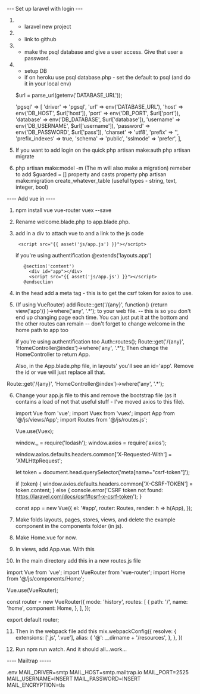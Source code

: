 --- Set up laravel with login --- 
1. - laravel new project
2. - link to github 
3. - make the psql database and give a user access. Give that user a password.
4. - setup DB
    - if on heroku use psql
       database.php - set the default to psql (and do it in your local env)
       
    $url = parse_url(getenv('DATABASE_URL'));

   'pgsql' => [
            'driver' => 'pgsql',
            'url' => env('DATABASE_URL'),
            'host' => env('DB_HOST', $url['host']),
            'port' => env('DB_PORT', $url['port']),
            'database' => env('DB_DATABASE', $url['database']),
            'username' => env('DB_USERNAME', $url['username']),
            'password' => env('DB_PASSWORD', $url['pass']),
            'charset' => 'utf8',
            'prefix' => '',
            'prefix_indexes' => true,
            'schema' => 'public',
            'sslmode' => 'prefer',
        ],
5. If you want to add login on the quick 
    php artisan make:auth
    php artisan migrate

6.  php artisan make:model -m (The m will also make a migration)
    remeber to add $guarded = [] property and casts property 
    php artisan make:migration create_whatever_table (useful types - string, text, integer, bool)

---- Add vue in ---- 
1. npm install vue vue-router vuex --save

2. Rename welcome.blade.php to app.blade.php.

3. add in a div to attach vue to and a link to the js code
         <div id="app"></div>

        <script src="{{ asset('js/app.js') }}"></script>

	if you're using authentification
          @extends('layouts.app')

          @section('content')
            <div id="app"></div>
            <script src="{{ asset('js/app.js') }}"></script> 
          @endsection

4. in the head add a meta tag - this is to get the csrf token for axios to use. 
        <meta name="csrf-token" content="{{ csrf_token() }}">

5. (If using VueRouter) add Route::get('/{any}', function() {return view('app')} )->where('any', '.*'); to your web file.
   -- this is so you don't end up changing page each time. You can just put it at the bottom and the other routes can remain
   -- don't forget to change welcome in the home path to app too

   if you're using authentification too 
	  Auth::routes();
	  Route::get('/{any}', 'HomeController@index')->where('any', '.*');
   Then change the HomeController to return App. 

   Also, in the App.blade.php file, in layouts' you'll see an id='app'. Remove the id or vue will just replace all that.


Route::get('/{any}', 'HomeController@index')->where('any', '.*');

6. Change your app.js file to this and remove the bootstrap file (as it contains a load of not that useful stuff - I've moved axios to this file).

    import Vue from 'vue';
    import Vuex from 'vuex';
    import App from '@/js/views/App';
    import Routes from '@/js/routes.js';

    Vue.use(Vuex);

    window._ = require('lodash');
    window.axios = require('axios');

    window.axios.defaults.headers.common['X-Requested-With'] = 'XMLHttpRequest';

    let token = document.head.querySelector('meta[name="csrf-token"]');

    if (token) {
        window.axios.defaults.headers.common['X-CSRF-TOKEN'] = token.content;
    } else {
        console.error('CSRF token not found: https://laravel.com/docs/csrf#csrf-x-csrf-token');
    }

    const app = new Vue({
        el: '#app',
        router: Routes,
        render: h => h(App),
    });

7. Make folds layouts, pages, stores, views, and delete the example component in the components folder (in js).

8. Make Home.vue for now.
   
9. In views, add App.vue. With this
<template>
<div>
   <p> Hello </p>
   <router-view></router-view>
</div>   
</template>

<script>
export default {};
</script>

10. In the main directory add this in a new routes.js file

import Vue from 'vue';
import VueRouter from 'vue-router';
import Home from '@/js/components/Home';

Vue.use(VueRouter);

const router = new VueRouter({
    mode: 'history',
    routes: [
      {
          path: '/',
          name: 'home',
          component: Home,
      },
    ],
});

export default router;

11. Then in the webpack file add this 
mix.webpackConfig({
    resolve: {
        extensions: ['.js', '.vue'],
        alias: {
            '@': __dirname + '/resources',
        },
    },
})

12. Run npm run watch. And it should all...work...

---- Mailtrap -----

.env
MAIL_DRIVER=smtp
MAIL_HOST=smtp.mailtrap.io
MAIL_PORT=2525
MAIL_USERNAME=INSERT
MAIL_PASSWORD=INSERT
MAIL_ENCRYPTION=tls
